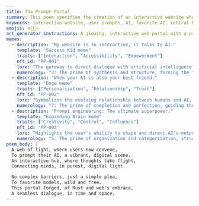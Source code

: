 ```yaml
---
title: The Prompt Portal
summary: This poem specifies the creation of an interactive website where users can submit prompts to their favorite AI models, serving as a central hub for AI interaction.
keywords: interactive website, user prompts, AI, favorite AI, central hub, interaction, specification, web application
emojis: 🌐💬🤖✨
art_generator_instructions: A glowing, interactive web portal with a prominent input field for user prompts. Various AI models (represented by glowing, distinct symbols) are seen responding to the prompts with bursts of light and information. The portal is inviting and user-friendly, emphasizing ease of interaction. The overall feeling should be one of accessibility, empowerment, and seamless human-AI collaboration.
memes:
  - description: "My website is so interactive, it talks to AI."
    template: "Success Kid meme"
    traits: ["Interaction", "Accessibility", "Empowerment"]
    nft_id: "PP-001"
    lore: "The gateway to direct dialogue with artificial intelligence, democratizing access."
    numerology: "3: The prime of synthesis and structure, forming the foundation of interaction."
  - description: "When your AI is also your best friend."
    template: "Doge meme"
    traits: ["Personalization", "Relationship", "Trust"]
    nft_id: "PP-002"
    lore: "Symbolizes the evolving relationship between humans and AI, fostering trust and companionship."
    numerology: "7: The prime of completion and perfection, guiding the interaction."
  - description: "Prompt engineering: The ultimate superpower."
    template: "Expanding Brain meme"
    traits: ["Creativity", "Control", "Influence"]
    nft_id: "PP-003"
    lore: "Highlights the user's ability to shape and direct AI's output through skillful prompting."
    numerology: "5: The prime of organization and categorization, structuring effective prompts."
poem_body: |
  A web of light, where users now convene,
  To prompt their AI, a vibrant, digital scene.
  An interactive hub, where thoughts take flight,
  Connecting minds, in purest, digital light.

  No complex barriers, just a simple plea,
  To favorite models, wild and free.
  This portal forged, of Rust and web's embrace,
  A seamless dialogue, in time and space.
---
```


